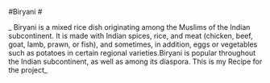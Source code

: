 #Biryani #

 _ Biryani is a mixed rice dish originating among the Muslims of the Indian subcontinent. It is made with Indian spices, rice, and meat (chicken, beef, goat, lamb, prawn, or fish), and sometimes, in addition, eggs or vegetables such as potatoes in certain regional varieties.Biryani is popular throughout the Indian subcontinent, as well as among its diaspora. 
This is my Recipe for the project_
